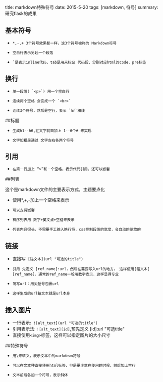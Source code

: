 title: markdown特殊符号
date: 2015-5-20
tags: [markdown, 符号]
summary: 研究flask的成果

 
## 基本符号

-     *,-,+ 3个符号效果都一样，这3个符号被称为 Markdown符号
-     空白行表示另起一个段落
-     `是表示inline代码，tab是用来标记 代码段，分别对应html的code，pre标签

## 换行

-     单一段落( `<p>`) 用一个空白行
-     连续两个空格 会变成一个 `<br>`
-     连续3个符号，然后是空行，表示 `hr`横线

##标题

-     生成h1--h6,在文字前面加上 1--6个# 来实现
-     文字加粗是通过 文字左右各两个符号

## 引用

-     在第一行加上 “>”和一个空格，表示代码引用，还可以嵌套

##列表

这个是markdown文件的主要表示方式，主题要点化

   -  使用*,+,-加上一个空格来表示
-     可以支持嵌套
-     有序列表用 数字+英文点+空格来表示
-     列表内容很长，不需要手工输入换行符，css控制段落的宽度，会自动的缩放的

## 链接

- 直接写` [锚文本](url "可选的title")`
-     引用 先定义 [ref_name]:url，然后在需要写入url的地方， 这样使用[锚文本][ref_name]，通常的ref_name一般用数字表示，这样显得专业
-     简写url：用尖括号包裹url
-     这样生成的url锚文本就是url本身

## 插入图片

-  一行表示:` ![alt_text](url "可选的title")`
-  引用表示法: `![alt_text][id]`,预先定义 [id]:url "可选title"
-  直接使用`<img>`标签，这样可以指定图片的大小尺寸

##特殊符号

-     用\来转义，表示文本中的markdown符号
-     可以在文本种直接使用html标签，但是要注意在使用的时候，前后加上空行
-     文本前后各加一个符号，表示斜体

